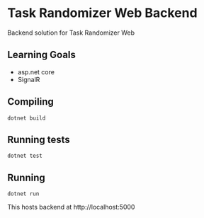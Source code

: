 # Task Randomizer Web Backend
Backend solution for Task Randomizer Web

## Learning Goals
 * asp.net core
 * SignalR
 
## Compiling
`dotnet build`

## Running tests
`dotnet test`

## Running
`dotnet run`

This hosts backend at http://localhost:5000